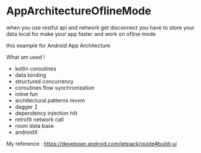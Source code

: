 # AppArchitectureOflineMode
when you use restful api and network get disconnect you have to store your data local for make your app faster and work on ofline mode

this example for Android App Architecture

What am used !
 * kotlin coroutines 
 * data binding 
 * structured concurrency 
 * coroutines flow synchronization 
 * inline fun  
 * architectural patterns mvvm 
 * dagger 2 
 * dependency injection hilt 
 * retrofit network call 
 * room data base 
 * androidX

My reference : https://developer.android.com/jetpack/guide#build-ui
